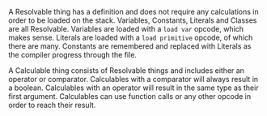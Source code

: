 A Resolvable thing has a definition and does not require any calculations in order to be loaded on the stack. Variables,
Constants, Literals and Classes are all Resolvable. Variables are loaded with a `load var` opcode, which makes sense.
Literals are loaded with a `load primitive` opcode, of which there are many. Constants are remembered and replaced with
Literals as the compiler progress through the file.

A Calculable thing consists of Resolvable things and includes either an operator or comparator. Calculables with a
comparator will always result in a boolean. Calculables with an operator will result in the same type as their first
argument. Calculables can use function calls or any other opcode in order to reach their result.
